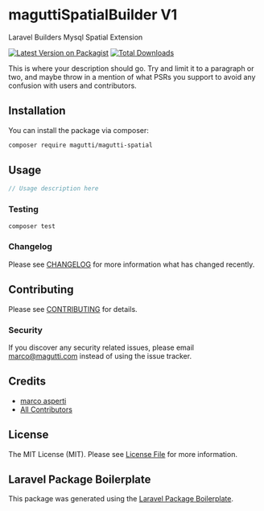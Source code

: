 # maguttiSpatialBuilder V1
Laravel Builders Mysql Spatial Extension

[![Latest Version on Packagist](https://img.shields.io/packagist/v/magutti/magutti-spatial.svg?style=flat-square)](https://packagist.org/packages/magutti/magutti-spatial)
[![Total Downloads](https://img.shields.io/packagist/dt/magutti/magutti-spatial.svg?style=flat-square)](https://packagist.org/packages/magutti/magutti-spatial)


This is where your description should go. Try and limit it to a paragraph or two, and maybe throw in a mention of what PSRs you support to avoid any confusion with users and contributors.

## Installation

You can install the package via composer:

```bash
composer require magutti/magutti-spatial
```

## Usage

```php
// Usage description here
```

### Testing

```bash
composer test
```

### Changelog

Please see [CHANGELOG](CHANGELOG.md) for more information what has changed recently.

## Contributing

Please see [CONTRIBUTING](CONTRIBUTING.md) for details.

### Security

If you discover any security related issues, please email marco@magutti.com instead of using the issue tracker.

## Credits

-   [marco asperti](https://github.com/magutti)
-   [All Contributors](../../contributors)

## License

The MIT License (MIT). Please see [License File](LICENSE.md) for more information.

## Laravel Package Boilerplate

This package was generated using the [Laravel Package Boilerplate](https://laravelpackageboilerplate.com).
